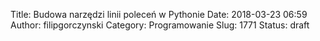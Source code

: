 Title: Budowa narzędzi linii poleceń w Pythonie
Date: 2018-03-23 06:59
Author: filipgorczynski
Category: Programowanie
Slug: 1771
Status: draft


